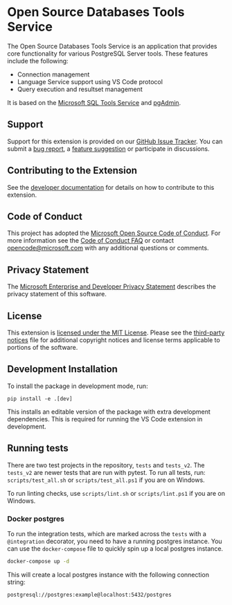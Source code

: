 # Open Source Databases Tools Service 
The Open Source Databases Tools Service is an application that provides core functionality for various PostgreSQL Server tools.  These features include the following:
* Connection management
* Language Service support using VS Code protocol
* Query execution and resultset management

It is based on the [Microsoft SQL Tools Service](https://github.com/Microsoft/sqltoolsservice) and [pgAdmin](https://www.pgadmin.org).

## Support
Support for this extension is provided on our [GitHub Issue Tracker]. You can submit a [bug report], a [feature suggestion] or participate in discussions.

## Contributing to the Extension
See the [developer documentation] for details on how to contribute to this extension.

## Code of Conduct
This project has adopted the [Microsoft Open Source Code of Conduct]. For more information see the [Code of Conduct FAQ] or contact [opencode@microsoft.com] with any additional questions or comments.

## Privacy Statement
The [Microsoft Enterprise and Developer Privacy Statement] describes the privacy statement of this software.

## License
This extension is [licensed under the MIT License]. Please see the [third-party notices] file for additional copyright notices and license terms applicable to portions of the software.

## Development Installation

To install the package in development mode, run:

    pip install -e .[dev]

This installs an editable version of the package with extra development dependencies.
This is required for running the VS Code extension in development.

## Running tests

There are two test projects in the repository, `tests` and `tests_v2`.
The `tests_v2` are newer tests that are run with pytest.
To run all tests, run: `scripts/test_all.sh` or `scripts/test_all.ps1` if you are on Windows.

To run linting checks, use `scripts/lint.sh` or `scripts/lint.ps1` if you are on Windows.

### Docker postgres

To run the integration tests, which are marked across the `tests` with a `@integration` decorator, you need to have a running postgres instance.
You can use the `docker-compose` file to quickly spin up a local postgres instance.

```bash
docker-compose up -d
```
This will create a local postgres instance with the following connection string:

```
postgresql://postgres:example@localhost:5432/postgres
```


[GitHub Issue Tracker]:https://github.com/Microsoft/pgtoolsservice/issues
[bug report]:https://github.com/Microsoft/pgtoolsservice/issues/new?labels=bug
[feature suggestion]:https://github.com/Microsoft/pgtoolsservice/issues/new?labels=feature-request
[developer documentation]:https://github.com/Microsoft/pgtoolsservice/wiki/How-to-Contribute
[Microsoft Enterprise and Developer Privacy Statement]:https://go.microsoft.com/fwlink/?LinkId=786907&lang=en7
[licensed under the MIT License]:https://github.com/Microsoft/pgtoolsservice/blob/main/License.txt
[third-party notices]: https://github.com/Microsoft/pgtoolsservice/blob/main/ThirdPartyNotices.txt
[Microsoft Open Source Code of Conduct]:https://opensource.microsoft.com/codeofconduct/
[Code of Conduct FAQ]:https://opensource.microsoft.com/codeofconduct/faq/
[opencode@microsoft.com]:mailto:opencode@microsoft.com
